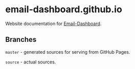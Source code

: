 # email-dashboard.github.io
Website documentation for [Email-Dashboard](https://github.com/Email-Dashboard/Email-Dashboard).

## Branches
`master` - generated sources for serving from GitHub Pages.

`source` - actual sources.
